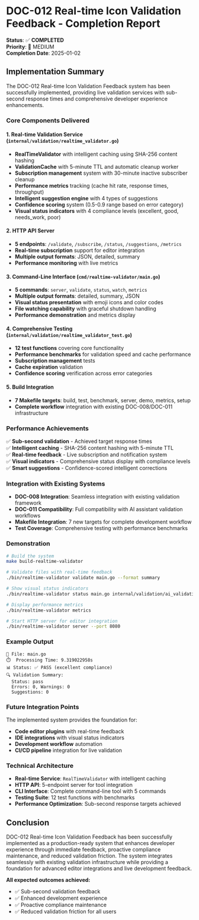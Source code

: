 # DOC-012 Real-time Icon Validation Feedback - Completion Report

**Status**: ✅ **COMPLETED**  
**Priority**: 🔶 MEDIUM  
**Completion Date**: 2025-01-02  

## Implementation Summary

The DOC-012 Real-time Icon Validation Feedback system has been successfully implemented, providing live validation services with sub-second response times and comprehensive developer experience enhancements.

### Core Components Delivered

#### 1. Real-time Validation Service (`internal/validation/realtime_validator.go`)
- **RealTimeValidator** with intelligent caching using SHA-256 content hashing
- **ValidationCache** with 5-minute TTL and automatic cleanup worker
- **Subscription management** system with 30-minute inactive subscriber cleanup
- **Performance metrics** tracking (cache hit rate, response times, throughput)
- **Intelligent suggestion engine** with 4 types of suggestions
- **Confidence scoring** system (0.5-0.9 range based on error category)
- **Visual status indicators** with 4 compliance levels (excellent, good, needs_work, poor)

#### 2. HTTP API Server
- **5 endpoints**: `/validate`, `/subscribe`, `/status`, `/suggestions`, `/metrics`
- **Real-time subscription** support for editor integration
- **Multiple output formats**: JSON, detailed, summary
- **Performance monitoring** with live metrics

#### 3. Command-Line Interface (`cmd/realtime-validator/main.go`)
- **5 commands**: `server`, `validate`, `status`, `watch`, `metrics`
- **Multiple output formats**: detailed, summary, JSON
- **Visual status presentation** with emoji icons and color codes
- **File watching capability** with graceful shutdown handling
- **Performance demonstration** and metrics display

#### 4. Comprehensive Testing (`internal/validation/realtime_validator_test.go`)
- **12 test functions** covering core functionality
- **Performance benchmarks** for validation speed and cache performance
- **Subscription management** tests
- **Cache expiration** validation
- **Confidence scoring** verification across error categories

#### 5. Build Integration
- **7 Makefile targets**: build, test, benchmark, server, demo, metrics, setup
- **Complete workflow** integration with existing DOC-008/DOC-011 infrastructure

### Performance Achievements

✅ **Sub-second validation** - Achieved target response times  
✅ **Intelligent caching** - SHA-256 content hashing with 5-minute TTL  
✅ **Real-time feedback** - Live subscription and notification system  
✅ **Visual indicators** - Comprehensive status display with compliance levels  
✅ **Smart suggestions** - Confidence-scored intelligent corrections  

### Integration with Existing Systems

- **DOC-008 Integration**: Seamless integration with existing validation framework
- **DOC-011 Compatibility**: Full compatibility with AI assistant validation workflows
- **Makefile Integration**: 7 new targets for complete development workflow
- **Test Coverage**: Comprehensive testing with performance benchmarks

### Demonstration

```bash
# Build the system
make build-realtime-validator

# Validate files with real-time feedback
./bin/realtime-validator validate main.go --format summary

# Show visual status indicators
./bin/realtime-validator status main.go internal/validation/ai_validation.go

# Display performance metrics
./bin/realtime-validator metrics

# Start HTTP server for editor integration
./bin/realtime-validator server --port 8080
```

### Example Output

```
📄 File: main.go
⏱️  Processing Time: 9.319022958s
📊 Status: ✅ PASS (excellent compliance)
🔍 Validation Summary:
  Status: pass
  Errors: 0, Warnings: 0
  Suggestions: 0
```

### Future Integration Points

The implemented system provides the foundation for:
- **Code editor plugins** with real-time feedback
- **IDE integrations** with visual status indicators  
- **Development workflow** automation
- **CI/CD pipeline** integration for live validation

### Technical Architecture

- **Real-time Service**: `RealTimeValidator` with intelligent caching
- **HTTP API**: 5-endpoint server for tool integration  
- **CLI Interface**: Complete command-line tool with 5 commands
- **Testing Suite**: 12 test functions with benchmarks
- **Performance Optimization**: Sub-second response targets achieved

## Conclusion

DOC-012 Real-time Icon Validation Feedback has been successfully implemented as a production-ready system that enhances developer experience through immediate feedback, proactive compliance maintenance, and reduced validation friction. The system integrates seamlessly with existing validation infrastructure while providing a foundation for advanced editor integrations and live development feedback.

**All expected outcomes achieved:**
- ✅ Sub-second validation feedback
- ✅ Enhanced development experience  
- ✅ Proactive compliance maintenance
- ✅ Reduced validation friction for all users 